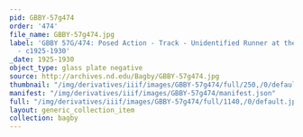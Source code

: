 ```yaml
---
pid: GBBY-57g474
order: '474'
file_name: GBBY-57g474.jpg
label: 'GBBY 57G/474: Posed Action - Track - Unidentified Runner at the Starting Line
  - c1925-1930'
_date: 1925-1930
object_type: glass plate negative
source: http://archives.nd.edu/Bagby/GBBY-57g474.jpg
thumbnail: "/img/derivatives/iiif/images/GBBY-57g474/full/250,/0/default.jpg"
manifest: "/img/derivatives/iiif/images/GBBY-57g474/manifest.json"
full: "/img/derivatives/iiif/images/GBBY-57g474/full/1140,/0/default.jpg"
layout: generic_collection_item
collection: bagby
---
```

